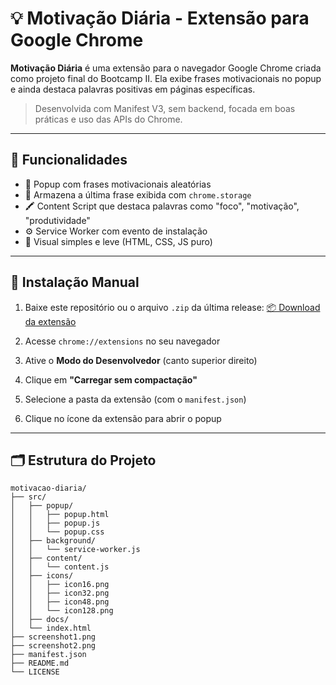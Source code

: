# 💡 Motivação Diária - Extensão para Google Chrome

**Motivação Diária** é uma extensão para o navegador Google Chrome criada como projeto final do Bootcamp II. Ela exibe frases motivacionais no popup e ainda destaca palavras positivas em páginas específicas.

> Desenvolvida com Manifest V3, sem backend, focada em boas práticas e uso das APIs do Chrome.

---

## 🧩 Funcionalidades

- 📌 Popup com frases motivacionais aleatórias
- 💾 Armazena a última frase exibida com `chrome.storage`
- 🖍️ Content Script que destaca palavras como "foco", "motivação", "produtividade"
- ⚙️ Service Worker com evento de instalação
- 🎨 Visual simples e leve (HTML, CSS, JS puro)

---

## 🔧 Instalação Manual

1. Baixe este repositório ou o arquivo `.zip` da última release:
   [📦 Download da extensão](https://github.com/seu-usuario/bootcamp2-chrome-ext-seu-usuario/releases)

2. Acesse `chrome://extensions` no seu navegador

3. Ative o **Modo do Desenvolvedor** (canto superior direito)

4. Clique em **"Carregar sem compactação"**

5. Selecione a pasta da extensão (com o `manifest.json`)

6. Clique no ícone da extensão para abrir o popup

---

## 🗂️ Estrutura do Projeto

```
motivacao-diaria/
├── src/
│   ├── popup/
│   │   ├── popup.html
│   │   ├── popup.js
│   │   └── popup.css
│   ├── background/
│   │   └── service-worker.js
│   ├── content/
│   │   └── content.js
│   ├── icons/
│   │   ├── icon16.png
│   │   ├── icon32.png
│   │   ├── icon48.png
│   │   └── icon128.png
│   ├── docs/
│   └── index.html
├── screenshot1.png
├── screenshot2.png
├── manifest.json
├── README.md
└── LICENSE
```

